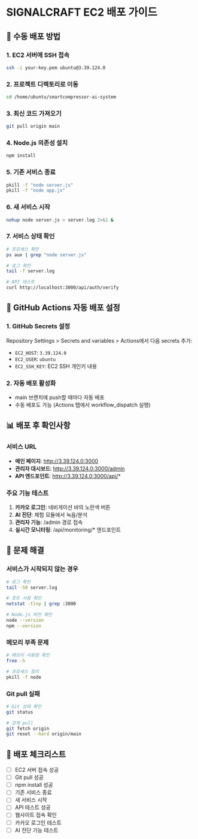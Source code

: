 # SIGNALCRAFT EC2 배포 가이드

## 🚀 수동 배포 방법

### 1. EC2 서버에 SSH 접속
```bash
ssh -i your-key.pem ubuntu@3.39.124.0
```

### 2. 프로젝트 디렉토리로 이동
```bash
cd /home/ubuntu/smartcompressor-ai-system
```

### 3. 최신 코드 가져오기
```bash
git pull origin main
```

### 4. Node.js 의존성 설치
```bash
npm install
```

### 5. 기존 서비스 종료
```bash
pkill -f "node server.js"
pkill -f "node app.js"
```

### 6. 새 서비스 시작
```bash
nohup node server.js > server.log 2>&1 &
```

### 7. 서비스 상태 확인
```bash
# 프로세스 확인
ps aux | grep "node server.js"

# 로그 확인
tail -f server.log

# API 테스트
curl http://localhost:3000/api/auth/verify
```

## 🔧 GitHub Actions 자동 배포 설정

### 1. GitHub Secrets 설정
Repository Settings > Secrets and variables > Actions에서 다음 secrets 추가:

- `EC2_HOST`: `3.39.124.0`
- `EC2_USER`: `ubuntu`
- `EC2_SSH_KEY`: EC2 SSH 개인키 내용

### 2. 자동 배포 활성화
- main 브랜치에 push할 때마다 자동 배포
- 수동 배포도 가능 (Actions 탭에서 workflow_dispatch 실행)

## 📊 배포 후 확인사항

### 서비스 URL
- **메인 페이지**: http://3.39.124.0:3000
- **관리자 대시보드**: http://3.39.124.0:3000/admin
- **API 엔드포인트**: http://3.39.124.0:3000/api/*

### 주요 기능 테스트
1. **카카오 로그인**: 네비게이션 바의 노란색 버튼
2. **AI 진단**: 체험 모듈에서 녹음/분석
3. **관리자 기능**: /admin 경로 접속
4. **실시간 모니터링**: /api/monitoring/* 엔드포인트

## 🚨 문제 해결

### 서비스가 시작되지 않는 경우
```bash
# 로그 확인
tail -50 server.log

# 포트 사용 확인
netstat -tlnp | grep :3000

# Node.js 버전 확인
node --version
npm --version
```

### 메모리 부족 문제
```bash
# 메모리 사용량 확인
free -h

# 프로세스 정리
pkill -f node
```

### Git pull 실패
```bash
# Git 상태 확인
git status

# 강제 pull
git fetch origin
git reset --hard origin/main
```

## 📝 배포 체크리스트

- [ ] EC2 서버 접속 성공
- [ ] Git pull 성공
- [ ] npm install 성공
- [ ] 기존 서비스 종료
- [ ] 새 서비스 시작
- [ ] API 테스트 성공
- [ ] 웹사이트 접속 확인
- [ ] 카카오 로그인 테스트
- [ ] AI 진단 기능 테스트
